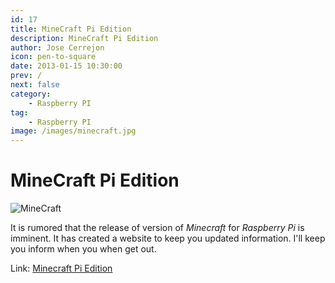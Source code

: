 ```yaml
---
id: 17
title: MineCraft Pi Edition
description: MineCraft Pi Edition
author: Jose Cerrejon
icon: pen-to-square
date: 2013-01-15 10:30:00
prev: /
next: false
category:
    - Raspberry PI
tag:
    - Raspberry PI
image: /images/minecraft.jpg
---
```


# MineCraft Pi Edition

![MineCraft](/images/minecraft.jpg)

It is rumored that the release of version of _Minecraft_ for _Raspberry Pi_ is imminent. It has created a website to keep you updated information.
I'll keep you inform when you when get out.

Link: [Minecraft Pi Edition](https://pi.minecraft.net)
